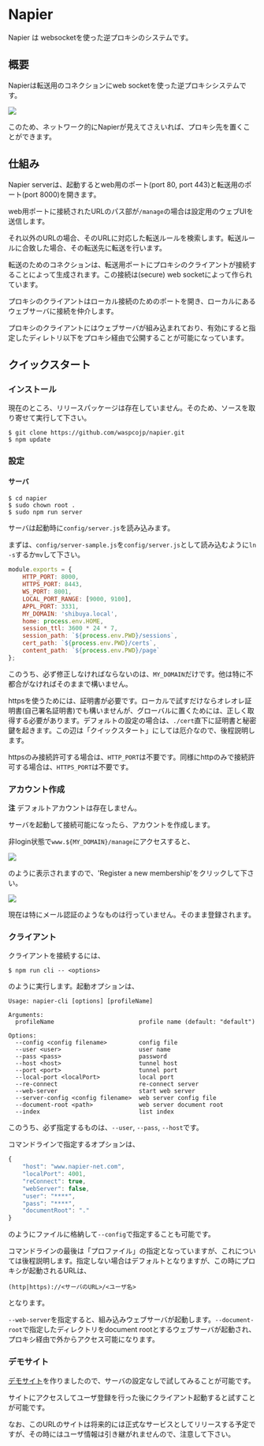 # Napier

Napier は websocketを使った逆プロキシのシステムです。

## 概要

Napierは転送用のコネクションにweb socketを使った逆プロキシシステムです。

![](./contents/network.png)

このため、ネットワーク的にNapierが見えてさえいれば、プロキシ先を置くことができます。

## 仕組み

Napier serverは、起動するとweb用のポート(port 80, port 443)と転送用のポート(port 8000)を開きます。

web用ポートに接続されたURLのパス部が`/manage`の場合は設定用のウェブUIを送信します。

それ以外のURLの場合、そのURLに対応した転送ルールを検索します。転送ルールに合致した場合、その転送先に転送を行います。

転送のためのコネクションは、転送用ポートにプロキシのクライアントが接続することによって生成されます。この接続は(secure) web socketによって作られています。

プロキシのクライアントはローカル接続のためのポートを開き、ローカルにあるウェブサーバに接続を仲介します。

プロキシのクライアントにはウェブサーバが組み込まれており、有効にすると指定したディレトリ以下をプロキシ経由で公開することが可能になっています。

## クイックスタート

### インストール

現在のところ、リリースパッケージは存在していません。そのため、ソースを取り寄せて実行して下さい。

```shell
$ git clone https://github.com/waspcojp/napier.git
$ npm update
```

### 設定

#### サーバ

```shell
$ cd napier
$ sudo chown root .
$ sudo npm run server
```

サーバは起動時に`config/server.js`を読み込みます。

まずは、`config/server-sample.js`を`config/server.js`として読み込むように`ln -s`するか`mv`して下さい。

```javascript
module.exports = {
    HTTP_PORT: 8000,
    HTTPS_PORT: 8443,
    WS_PORT: 8001,
    LOCAL_PORT_RANGE: [9000, 9100],
    APPL_PORT: 3331,
    MY_DOMAIN: 'shibuya.local',
    home: process.env.HOME,
    session_ttl: 3600 * 24 * 7,
    session_path: `${process.env.PWD}/sessions`,
    cert_path: `${process.env.PWD}/certs`,
    content_path: `${process.env.PWD}/page`
};
```

このうち、必ず修正しなければならないのは、`MY_DOMAIN`だけです。他は特に不都合がなければそのままで構いません。

httpsを使うためには、証明書が必要です。ローカルで試すだけならオレオレ証明書(自己署名証明書)でも構いませんが、グローバルに置くためには、正しく取得する必要があります。デフォルトの設定の場合は、`./cert`直下に証明書と秘密鍵を起きます。この辺は「クイックスタート」にしては厄介なので、後程説明します。

httpsのみ接続許可する場合は、`HTTP_PORT`は不要です。同様にhttpのみで接続許可する場合は、`HTTPS_PORT`は不要です。

### アカウント作成

**注** デフォルトアカウントは存在しません。

サーバを起動して接続可能になったら、アカウントを作成します。

非login状態で`www.${MY_DOMAIN}/manage`にアクセスすると、

![](./contents/login.png)

のように表示されますので、'Register a new membership'をクリックして下さい。

![](./contents/register.png)

現在は特にメール認証のようなものは行っていません。そのまま登録されます。

### クライアント

クライアントを接続するには、

```shell
$ npm run cli -- <options>
```

のように実行します。起動オプションは、

```
Usage: napier-cli [options] [profileName]

Arguments:
  profileName                        profile name (default: "default")

Options:
  --config <config filename>         config file
  --user <user>                      user name
  --pass <pass>                      password
  --host <host>                      tunnel host
  --port <port>                      tunnel port
  --local-port <localPort>           local port
  --re-connect                       re-connect server
  --web-server                       start web server
  --server-config <config filename>  web server config file
  --document-root <path>             web server document root
  --index                            list index
```

このうち、必ず指定するものは、`--user`, `--pass`, `--host`です。

コマンドラインで指定するオプションは、

```javascript
{
    "host": "www.napier-net.com",
    "localPort": 4001,
    "reConnect": true,
    "webServer": false,
    "user": "****",
    "pass": "****",
    "documentRoot": "."
}
```

のようにファイルに格納して`--config`で指定することも可能です。

コマンドラインの最後は「プロファイル」の指定となっていますが、これについては後程説明します。指定しない場合はデフォルトとなりますが、この時にプロキシが起動されるURLは、

```
(http|https)://<サーバのURL>/<ユーザ名>
```

となります。

`--web-server`を指定すると、組み込みウェブサーバが起動します。`--document-root`で指定したディレクトリをdocument rootとするウェブサーバが起動され、プロキシ経由で外からアクセス可能になります。

### デモサイト

[デモサイト](https://www.napier-net.com)を作りましたので、サーバの設定なしで試してみることが可能です。

サイトにアクセスしてユーザ登録を行った後にクライアント起動すると試すことが可能です。

なお、このURLのサイトは将来的には正式なサービスとしてリリースする予定ですが、その時にはユーザ情報は引き継がれませんので、注意して下さい。
